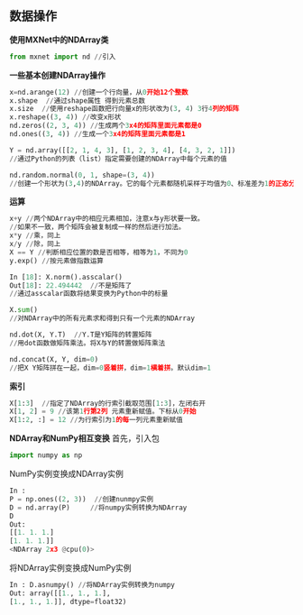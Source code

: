 
## 数据操作
**使用MXNet中的NDArray类**

```python
from mxnet import nd //引入
```
**一些基本创建NDArray操作**
```python
x=nd.arange(12) //创建一个行向量，从0开始12个整数
x.shape  //通过shape属性 得到元素总数
x.size  //使⽤reshape函数把⾏向量x的形状改为(3, 4) 3⾏4列的矩阵
x.reshape((3, 4)) //改变x形状
nd.zeros((2, 3, 4)) //生成两个3x4的矩阵里面元素都是0
nd.ones((3, 4)) //生成一个3x4的矩阵里面元素都是1

Y = nd.array([[2, 1, 4, 3], [1, 2, 3, 4], [4, 3, 2, 1]]) 
//通过Python的列表（list）指定需要创建的NDArray中每个元素的值

nd.random.normal(0, 1, shape=(3, 4)) 
//创建⼀个形状为(3,4)的NDArray。它的每个元素都随机采样于均值为0、标准差为1的正态分布
```
**运算**

```python
x+y //两个NDArray中的相应元素相加，注意x与y形状要一致。
//如果不一致，两个矩阵会被复制成一样的然后进行加法。
x*y //乘，同上
x/y //除，同上
X == Y //判断相应位置的数是否相等，相等为1，不同为0
y.exp() //按元素做指数运算

In [18]: X.norm().asscalar()
Out[18]: 22.494442  //不是矩阵了
//通过asscalar函数将结果变换为Python中的标量

X.sum() 
//对NDArray中的所有元素求和得到只有⼀个元素的NDArray

nd.dot(X, Y.T)  //Y.T是Y矩阵的转置矩阵
//⽤dot函数做矩阵乘法。将X与Y的转置做矩阵乘法

nd.concat(X, Y, dim=0) 
//把X Y矩阵拼在一起，dim=0竖着拼，dim=1横着拼。默认dim=1
```
**索引**

```python
X[1:3]  //指定了NDArray的⾏索引截取范围[1:3]，左闭右开
X[1, 2] = 9 //该第1行第2列 元素重新赋值。下标从0开始
X[1:2, :] = 12 //为⾏索引为1的每⼀列元素重新赋值
```
**NDArray和NumPy相互变换**
首先，引入包

```python
import numpy as np
```
NumPy实例变换成NDArray实例

```python
In : 
P = np.ones((2, 3))  //创建nunmpy实例
D = nd.array(P)		//将numpy实例转换为NDArray
D
Out:
[[1. 1. 1.]
[1. 1. 1.]]
<NDArray 2x3 @cpu(0)>
```
将NDArray实例变换成NumPy实例

```python
In : D.asnumpy() //将NDArray实例转换为numpy
Out: array([[1., 1., 1.],
[1., 1., 1.]], dtype=float32)
```
